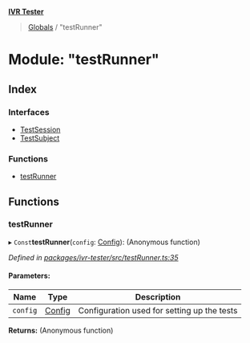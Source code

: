 **[IVR Tester](../README.md)**

> [Globals](../README.md) / "testRunner"

# Module: "testRunner"

## Index

### Interfaces

* [TestSession](../interfaces/_testrunner_.testsession.md)
* [TestSubject](../interfaces/_testrunner_.testsubject.md)

### Functions

* [testRunner](_testrunner_.md#testrunner)

## Functions

### testRunner

▸ `Const`**testRunner**(`config`: [Config](../interfaces/_configuration_config_.config.md)): (Anonymous function)

*Defined in [packages/ivr-tester/src/testRunner.ts:35](https://github.com/SketchingDev/ivr-tester/blob/8e79354/packages/ivr-tester/src/testRunner.ts#L35)*

#### Parameters:

Name | Type | Description |
------ | ------ | ------ |
`config` | [Config](../interfaces/_configuration_config_.config.md) | Configuration used for setting up the tests  |

**Returns:** (Anonymous function)
